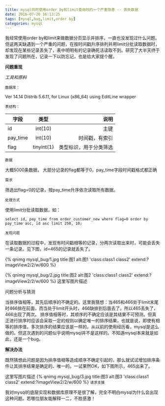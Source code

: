 ```yaml
---
title: mysql同时使用order by和limit查询时的一个严重隐患 -- 丢失数据
date: 2016-07-20 16:13:25
tags: [mysql,bug,limit,order by]
categories: mysql
---
```

我经常使用order by和limit来做数据分页显示并排序，一直也没发现过什么问题。但这两天缺遇到一个严重的问题，在按时间戳升序排列并用limit分批读取数据时，却发现在某些记录丢失了，表中明明有的记录确死活读取不到。研究了大半天终于发现了问题所在，记录一下以防忘记，也是给大家提个醒。
<!-- more -->
**问题重现**

_工具和原料_

`数据库：`

Ver 14.14 Distrib 5.6.11, for Linux (x86_64) using EditLine wrapper

`表结构：`

| 字段           | 类型           | 说明               |
| ------------- |:-------------:| ------------------:|
| id            | int(10)       | 主键                |
| pay_time      | int(10)       | 时间戳，有索引        |
| flag          | tinyint(1)    | 类型标识，用于分类筛选 |
`数据`

大概5000条数据， 大部分记录的flag都等于0，pay_time字段时间戳格式都正确

`需求`

筛选出flag=0的记录，按pay_time升序依次读取所有数据。

`处理方式`

使用limit分批读取数据，如： 
```
select id, pay_time from order_customer_new where flag=0 order by pay_time asc, id asc limit 250, 10;
```
`发现问题`

在读取数据的过程中，发现有时间戳相等的记录，分两次读取出来时，可能会丢失一条记录。见下图，id=465的记录就丢失了。


{% qnimg mysql_bug/1.jpg title:图1  alt:图1 'class:class1 class2' extend:?imageView2/2/w/600 %}

{% qnimg mysql_bug/2.jpg title:图2  alt:图2 'class:class1 class2' extend:?imageView2/2/w/600 %}
这里写图片描述

问题分析与猜测

当排序值相等，其先后顺序的不确定的。这里我猜想：当465和466处于limit末尾时466排在前面，而当处于limit开头时，466缺排到后面去了。所以465丢失了，466出现了两次。 
排序值相等时，其顺序的不确定应该是其结果不可预测。但真正进行排序时应该会采取一定的规则以确定唯一的排序结果，也就是说，即使有相等的排序值，多次排序的结果应该是一样的。从以前的使用经历看，mysql是这么做的。但这次遇到的问题似乎说明mysql并不是这样的。不知道mysql本来就是如此，还是一个bug。

**解决办法**

既然猜想此问题是因为排序值相等造成顺序不确定引起的，那么就试试增加排序条件让其排序结果是确定的、唯一的。一试果然OK，如下图所示，465出来了。

这里写图片描述
{% qnimg mysql_bug/3.jpg title:图3  alt:图3 'class:class1 class2' extend:?imageView2/2/w/600 %}
`请求支援`

我对mysql的底层实现和数据库原理不是很了解，完全不明白mysql为什么会出现这种问题。若哪位朋友能解释一二，不胜感激！


